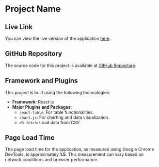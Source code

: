 # Project Name

## Live Link

You can view the live version of the application [here](https://suryansh-supply-chain.netlify.app).

## GitHub Repository

The source code for this project is available at [GitHub Repository](https://github.com/suryyanshomar44/supply-chain).

## Framework and Plugins

This project is built using the following technologies:

- **Framework**: React js
- **Major Plugins and Packages**:
  - `react-table`: For table functionalities.
  - `chart.js`: For charting and data visualization.
  - `d3-fetch`: Load data from CSV

## Page Load Time

The page load time for the application, as measured using Google Chrome DevTools, is approximately **1.5**. This measurement can vary based on network conditions and browser performance.
